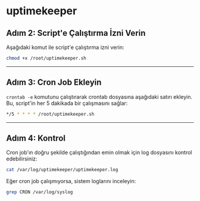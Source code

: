 # uptimekeeper

## Adım 2: Script'e Çalıştırma İzni Verin

Aşağıdaki komut ile script'e çalıştırma izni verin:

```bash
chmod +x /root/uptimekeeper.sh
```

---

## Adım 3: Cron Job Ekleyin

`crontab -e` komutunu çalıştırarak crontab dosyasına aşağıdaki satırı ekleyin. Bu, script'in her 5 dakikada bir çalışmasını sağlar:

```bash
*/5 * * * * /root/uptimekeeper.sh
```

---

## Adım 4: Kontrol

Cron job'ın doğru şekilde çalıştığından emin olmak için log dosyasını kontrol edebilirsiniz:

```bash
cat /var/log/uptimekeeper/uptimekeeper.log
```

Eğer cron job çalışmıyorsa, sistem loglarını inceleyin:

```bash
grep CRON /var/log/syslog
```
